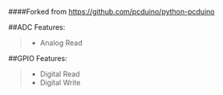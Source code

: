 ####Forked from https://github.com/pcduino/python-pcduino

##ADC Features:
>- Analog Read

##GPIO Features:
>- Digital Read
>- Digital Write
